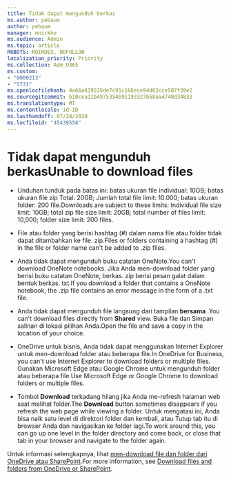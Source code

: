 ```yaml
---
title: Tidak dapat mengunduh berkas
ms.author: pebaum
author: pebaum
manager: mnirkhe
ms.audience: Admin
ms.topic: article
ROBOTS: NOINDEX, NOFOLLOW
localization_priority: Priority
ms.collection: Adm_O365
ms.custom:
- "9000213"
- "5731"
ms.openlocfilehash: 4a66a419535de7c91c166ece94d62cce507f39e2
ms.sourcegitcommit: b10cea11b4975354b91193327b58aa4740d34833
ms.translationtype: MT
ms.contentlocale: id-ID
ms.lasthandoff: 07/28/2020
ms.locfileid: "45439558"
---
```

# <a name="unable-to-download-files"></a><span data-ttu-id="93f7a-102">Tidak dapat mengunduh berkas</span><span class="sxs-lookup"><span data-stu-id="93f7a-102">Unable to download files</span></span>

- <span data-ttu-id="93f7a-103">Unduhan tunduk pada batas ini: batas ukuran file individual: 10GB; batas ukuran file zip Total: 20GB; Jumlah total file limit: 10.000; batas ukuran folder: 200 file.</span><span class="sxs-lookup"><span data-stu-id="93f7a-103">Downloads are subject to these limits: Individual file size limit: 10GB; total zip file size limit: 20GB; total number of files limit: 10,000; folder size limit: 200 files.</span></span>
- <span data-ttu-id="93f7a-104">File atau folder yang berisi hashtag (#) dalam nama file atau folder tidak dapat ditambahkan ke file. zip.</span><span class="sxs-lookup"><span data-stu-id="93f7a-104">Files or folders containing a hashtag (#) in the file or folder name can't be added to .zip files.</span></span>  
    
- <span data-ttu-id="93f7a-105">Anda tidak dapat mengunduh buku catatan OneNote.</span><span class="sxs-lookup"><span data-stu-id="93f7a-105">You can't download OneNote notebooks.</span></span> <span data-ttu-id="93f7a-106">Jika Anda men-download folder yang berisi buku catatan OneNote, berkas. zip berisi pesan galat dalam bentuk berkas. txt.</span><span class="sxs-lookup"><span data-stu-id="93f7a-106">If you download a folder that contains a OneNote notebook, the .zip file contains an error message in the form of a .txt file.</span></span>  
    
- <span data-ttu-id="93f7a-107">Anda tidak dapat mengunduh file langsung dari tampilan **bersama** .</span><span class="sxs-lookup"><span data-stu-id="93f7a-107">You can't download files directly from **Shared**  view.</span></span> <span data-ttu-id="93f7a-108">Buka file dan Simpan salinan di lokasi pilihan Anda.</span><span class="sxs-lookup"><span data-stu-id="93f7a-108">Open the file and save a copy in the location of your choice.</span></span>  
    
- <span data-ttu-id="93f7a-109">OneDrive untuk bisnis, Anda tidak dapat menggunakan Internet Explorer untuk men-download folder atau beberapa file.</span><span class="sxs-lookup"><span data-stu-id="93f7a-109">In OneDrive for Business, you can't use Internet Explorer to download folders or multiple files.</span></span> <span data-ttu-id="93f7a-110">Gunakan Microsoft Edge atau Google Chrome untuk mengunduh folder atau beberapa file.</span><span class="sxs-lookup"><span data-stu-id="93f7a-110">Use Microsoft Edge or Google Chrome to download folders or multiple files.</span></span>  
    
- <span data-ttu-id="93f7a-111">Tombol **Download** terkadang hilang jika Anda me-refresh halaman web saat melihat folder.</span><span class="sxs-lookup"><span data-stu-id="93f7a-111">The **Download** button sometimes disappears if you refresh the web page while viewing a folder.</span></span> <span data-ttu-id="93f7a-112">Untuk mengatasi ini, Anda bisa naik satu level di direktori folder dan kembali, atau Tutup tab itu di browser Anda dan navigasikan ke folder lagi.</span><span class="sxs-lookup"><span data-stu-id="93f7a-112">To work around this, you can go up one level in the folder directory and come back, or close that tab in your browser and navigate to the folder again.</span></span>  
    
<span data-ttu-id="93f7a-113">Untuk informasi selengkapnya, lihat [men-download file dan folder dari OneDrive atau SharePoint](https://support.office.com/article/download-files-and-folders-from-onedrive-or-sharepoint-5c7397b7-19c7-4893-84fe-d02e8fa5df05).</span><span class="sxs-lookup"><span data-stu-id="93f7a-113">For more information, see [Download files and folders from OneDrive or SharePoint](https://support.office.com/article/download-files-and-folders-from-onedrive-or-sharepoint-5c7397b7-19c7-4893-84fe-d02e8fa5df05).</span></span>
